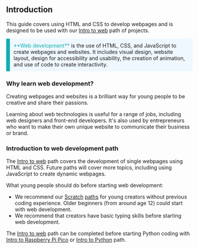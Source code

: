 ## Introduction

This guide covers using HTML and CSS to develop webpages and is designed to be used with our [Intro to web](https://projects.raspberrypi.org/en/pathways/web-intro) path of projects. 

<p style="border-left: solid; border-width:10px; border-color: #0faeb0; background-color: aliceblue; padding: 10px;">
<span style="color: #0faeb0">**Web development**</span> is the use of HTML, CSS, and JavaScript to create webpages and websites. It includes visual design, website layout, design for accessibility and usability, the creation of animation, and use of code to create interactivity. 
</p>

### Why learn web development?

Creating webpages and websites is a brilliant way for young people to be creative and share their passions. 

Learning about web technologies is useful for a range of jobs, including web designers and front-end developers. It's also used by entrepreneurs who want to make their own unique website to communicate their business or brand.

### Introduction to web development path

The [Intro to web](https://projects.raspberrypi.org/en/pathways/web-intro) path covers the development of single webpages using HTML and CSS. Future paths will cover more topics, including using JavaScript to create dynamic webpages. 

What young people should do before starting web development:

+ We recommend our [Scratch](https://projects.raspberrypi.org/en/projects/getting-started-scratch) [paths](https://projects.raspberrypi.org/en/paths) for young creators without previous coding experience. Older beginners (from around age 12) could start with web development.  
+ We recommend that creators have basic typing skills before starting web development.

The [Intro to web](https://projects.raspberrypi.org/en/pathways/web-intro) path can be completed before starting Python coding with [Intro to Raspberry Pi Pico](https://projects.raspberrypi.org/en/pathways/pico-intro) or [Intro to Python](https://projects.raspberrypi.org/en/pathways/python-intro) path. 
